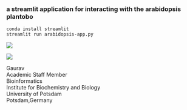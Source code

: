 ### a streamlit application for interacting with the arabidopsis plantobo
```
conda install streamlit 
streamlit run arabidopsis-app.py
```
![](https://github.com/gauravcodepro/streamlit-arabidopsis-ineract-graphviz/blob/main/view1.png)

![](https://github.com/gauravcodepro/streamlit-arabidopsis-ineract-graphviz/blob/main/view12.png)

Gaurav \
Academic Staff Member \
Bioinformatics \
Institute for Biochemistry and Biology \
University of Potsdam \
Potsdam,Germany




